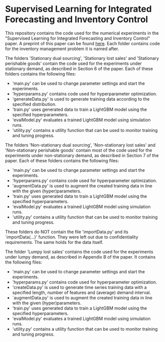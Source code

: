 # Supervised Learning for Integrated Forecasting and Inventory Control

This repository contains the code used for the numerical experiments in the "Supervised Learning for Integrated Forecasting and Inventory Control" paper. A preprint of this paper can be found [here](https://papers.ssrn.com/sol3/papers.cfm?abstract_id=4406486). Each folder contains code for the inventory management problem it is named after. 

The folders 'Stationary dual sourcing', 'Stationary lost sales' and 'Stationary perishable goods' contain the code used for the experiments under stationary demand, as described in Section 6 of the paper. Each of these folders contains the following files:
- 'main.py' can be used to change parameter settings and start the experiments.
- 'hyperparams.py' contains code used for hyperparameter optimization.
- 'generateData.py' is used to generate training data according to the specified distribution.
- 'train.py' uses generated data to train a LightGBM model using the specified hyperparameters.
- 'evalModel.py' evaluates a trained LightGBM model using simulation runs.
- 'utility.py' contains a utility function that can be used to monitor training and tuning progress.

The folders 'Non-stationary dual sourcing', 'Non-stationary lost sales' and 'Non-stationary perishable goods' contain most of the code used for the experiments under non-stationary demand, as described in Section 7 of the paper. Each of these folders contains the following files:
- 'main.py' can be used to change parameter settings and start the experiments.
- 'hyperparams.py' contains code used for hyperparameter optimization.
- 'augmentData.py' is used to augment the created training data in line with the given (hyper)parameters.
- 'train.py' uses generated data to train a LightGBM model using the specified hyperparameters.
- 'evalModel.py' evaluates a trained LightGBM model using simulation runs.
- 'utility.py' contains a utility function that can be used to monitor training and tuning progress.

These folders do NOT contain the file 'importData.py' and its `importData(...)' function. They were left out due to confidentiality requirements. The same holds for the data itself.

The folder 'Lumpy lost sales' contains the code used for the experiments under lumpy demand, as described in Appendix B of the paper. It contains the following files:
- 'main.py' can be used to change parameter settings and start the experiments.
- 'hyperparams.py' contains code used for hyperparameter optimization.
- 'createData.py' is used to generate time series training data with a specified length, number of features and (average) demand interval.
- `augmentData.py' is used to augment the created training data in line with the given (hyper)parameters.
- 'train.py' uses generated data to train a LightGBM model using the specified hyperparameters.
- 'evalModel.py' evaluates a trained LightGBM model using simulation runs.
- 'utility.py' contains a utility function that can be used to monitor training and tuning progress.